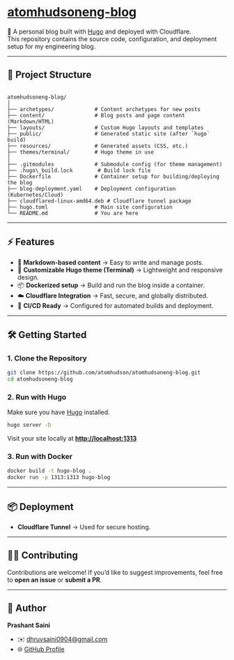 # [atomhudsoneng-blog](https://atomhudsoneng-blog.pages.dev/)

🚀 A personal blog built with [Hugo](https://gohugo.io/) and deployed with Cloudflare.  
This repository contains the source code, configuration, and deployment setup for my engineering blog.

---

## 📂 Project Structure

```

atomhudsoneng-blog/
│
├── archetypes/             # Content archetypes for new posts
├── content/                # Blog posts and page content (Markdown/HTML)
├── layouts/                # Custom Hugo layouts and templates
├── public/                 # Generated static site (after `hugo` build)
├── resources/              # Generated assets (CSS, etc.)
├── themes/terminal/        # Hugo theme in use
│
├── .gitmodules             # Submodule config (for theme management)
├── .hugo\_build.lock        # Build lock file
├── Dockerfile              # Container setup for building/deploying the blog
├── blog-deployment.yaml    # Deployment configuration (Kubernetes/Cloud)
├── cloudflared-linux-amd64.deb # Cloudflare tunnel package
├── hugo.toml               # Main site configuration
└── README.md               # You are here

````

---

## ⚡ Features

- 📝 **Markdown-based content** → Easy to write and manage posts.  
- 🎨 **Customizable Hugo theme (Terminal)** → Lightweight and responsive design.  
- 📦 **Dockerized setup** → Build and run the blog inside a container.  
- ☁️ **Cloudflare Integration** → Fast, secure, and globally distributed.  
- 🔧 **CI/CD Ready** → Configured for automated builds and deployment.  

---

## 🛠️ Getting Started

### 1. Clone the Repository
```bash
git clone https://github.com/atomhudson/atomhudsoneng-blog.git
cd atomhudsoneng-blog
````

### 2. Run with Hugo

Make sure you have [Hugo](https://gohugo.io/getting-started/installing/) installed.

```bash
hugo server -D
```

Visit your site locally at **[http://localhost:1313](http://localhost:1313)**

### 3. Run with Docker

```bash
docker build -t hugo-blog .
docker run -p 1313:1313 hugo-blog
```

---

## 📦 Deployment

* **Cloudflare Tunnel** → Used for secure hosting.

---

## 🧑‍💻 Contributing

Contributions are welcome!
If you’d like to suggest improvements, feel free to **open an issue** or **submit a PR**.

---

## 👤 Author

**Prashant Saini**

* ✉️ [dhruvsaini0904@gmail.com](mailto:dhruvsaini0904@gmail.com)
* 🌐 [GitHub Profile](https://github.com/atomhudson)
```
